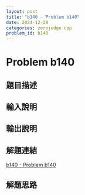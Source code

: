 ```yaml
---
layout: post
title: "b140 - Problem b140"
date: 2024-12-20
categories: zerojudge cpp
problem_id: b140
---
```


# Problem b140

## 題目描述



## 輸入說明



## 輸出說明



## 解題連結

[b140 - Problem b140](https://zerojudge.tw/ShowProblem?problemid=b140)

## 解題思路


